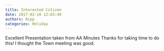 ```yaml
---
title: Interested Citizen
date: 2017-02-18 12:03:49
authors: Ripp
categories: Holiday
---
```


 Excellent Presentation taken from AA Minutes
Thanks for taking time to do this!    I thought the Town meeting was good.